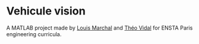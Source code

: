 # Vehicule vision

A MATLAB project made by [Louis Marchal](https://github.com/piirios) and [Théo Vidal](https://github.com/theovidal) for ENSTA Paris engineering curricula.
